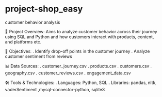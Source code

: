 # project-shop_easy
customer behavior analysis

📌 Project Overview:
Aims to analyze customer behavior across their journey using SQL and Python and how customers interact with products, content, and platforms etc.

🎯 Objectives:
. Identify drop-off points in the customer journey
. Analyze customer sentiment from reviews

📊 Data Sources:
. customer_journey.csv
. products.csv
. customers.csv
. geography.csv
. customer_reviews.csv
. engagement_data.csv

🛠️ Tools & Technologies:
. Languages: Python, SQL
. Libraries: pandas, nltk, vaderSentiment ,mysql-connector-python, sqlite3
